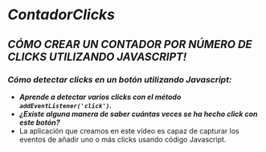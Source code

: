 # **_ContadorClicks_**

## **_CÓMO CREAR UN CONTADOR POR NÚMERO DE CLICKS UTILIZANDO JAVASCRIPT!_**

### **_Cómo detectar clicks en un botón utilizando Javascript:_**

- **_Aprende a detectar varios clicks con el método ```addEventListener('click')```._**
- **_¿Existe alguna manera de saber cuántas veces se ha hecho click con este botón?_**
- La aplicación que creamos en este vídeo es capaz de capturar los eventos de añadir uno o más clicks usando código Javascript.
